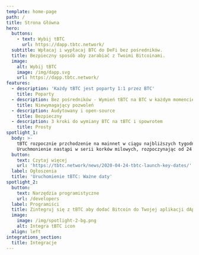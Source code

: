 ```yaml
---
template: home-page
path: /
title: Strona Główna
hero:
  buttons:
    - text: Wybij tBTC
      url: https://dapp.tbtc.network/
  subtitle: Wpłacaj i wypłacaj BTC do DeFi bez pośredników.
  title: Bezpieczny sposób aby zarabiać z Twoimi Bitcoinami.
  image:
    alt: Wybij tBTC
    image: /img/dapp.svg
    url: https://dapp.tbtc.network/
features:
  - description: 'Każdy tBTC jest poparty 1:1 przez BTC'
    title: Poparty
  - description: Bez pośredników - Wymień tBTC na BTC w każdym momencie
    title: Niewymagający pozwoleń
  - description: Audytowany i open-source
    title: Bezpieczny
  - description: 3 kroki do wymiany BTC na tBTC i spowrotem
    title: Prosty
spotlight_1:
  body: >-
    tBTC rozpocznie przchodzenie na mainnet w ciągu najbliższych tygodni.
    Uruchmonienie nastąpi w serii korków milowych, rozpoczynając od 24 kwietnia.
  button:
    text: Czytaj więcej
    url: 'https://tbtc.network/news/2020-04-24-tbtc-launch-key-dates/'
  label: Ogłoszenia
  title: 'Uruchomienie tBTC: Ważne daty'
spotlight_2:
  button:
    text: Narzędzia programistyczne
    url: /developers
  label: Programiści
  title: Zintegruj się z tBTC aby dodać Bitcoin do Twojej aplikacji dApp
  image:
    image: /img/spotlight-2-bg.png
    alt: Integra tBTC icon
  align: left
integrations_section:
  title: Integracje
---
```



